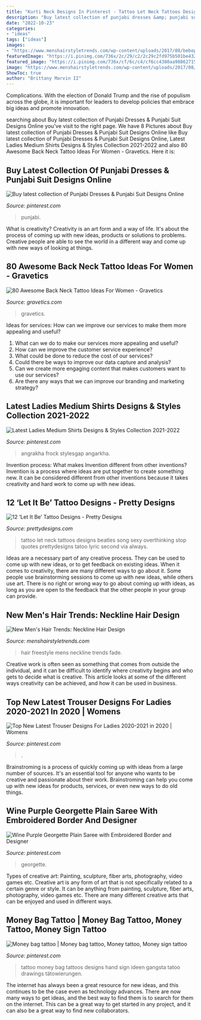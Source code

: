 ```yaml
---
title: "Kurti Neck Designs In Pinterest - Tattoo Let Neck Tattoos Designs Beatles Song Sexy Overthinking Stop Quotes Prettydesigns Tatoo Lyric Second Via Always"
description: "Buy latest collection of punjabi dresses &amp; punjabi suit designs online"
date: "2022-10-23"
categories:
- "ideas"
tags: ["ideas"]
images:
- "https://www.menshairstyletrends.com/wp-content/uploads/2017/08/beboprbarber-freestyle-hair-design-high-fade-mens-hair-2017.jpg"
featuredImage: "https://i.pinimg.com/736x/2c/29/c2/2c29c2fd975b501be43245479b1ea6d1.jpg"
featured_image: "https://i.pinimg.com/736x/cf/6c/c4/cf6cc4380aa98862715d25e7d85bf8b5.jpg"
image: "https://www.menshairstyletrends.com/wp-content/uploads/2017/08/beboprbarber-freestyle-hair-design-high-fade-mens-hair-2017.jpg"
ShowToc: true
author: "Brittany Marvin II"
---
```



Complications. With the election of Donald Trump and the rise of populism across the globe, it is important for leaders to develop policies that embrace big ideas and promote innovation.

	

		
searching about Buy latest collection of Punjabi Dresses &amp; Punjabi Suit Designs Online you've visit to the right page. We have 8 Pictures about Buy latest collection of Punjabi Dresses &amp; Punjabi Suit Designs Online like Buy latest collection of Punjabi Dresses &amp; Punjabi Suit Designs Online, Latest Ladies Medium Shirts Designs &amp; Styles Collection 2021-2022 and also 80 Awesome Back Neck Tattoo Ideas For Women - Gravetics. Here it is:
		
    
## Buy Latest Collection Of Punjabi Dresses &amp; Punjabi Suit Designs Online

<img loading=lazy src="https://i.pinimg.com/736x/cf/6c/c4/cf6cc4380aa98862715d25e7d85bf8b5.jpg" onerror="this.onerror=null;this.src='https://tse4.mm.bing.net/th?id=OIP.x7XyTCJ7QqTXUuhXhBADkwHaPF&amp;pid=15.1';" alt="Buy latest collection of Punjabi Dresses &amp; Punjabi Suit Designs Online">

_Source: pinterest.com_

>punjabi. 

	

What is creativity?
Creativity is an art form and a way of life. It's about the process of coming up with new ideas, products or solutions to problems. Creative people are able to see the world in a different way and come up with new ways of looking at things.

    
## 80 Awesome Back Neck Tattoo Ideas For Women - Gravetics

<img loading=lazy src="https://www.gravetics.com/wp-content/uploads/2016/11/Cross-Faight-Tattoo-For-Women-On-Back-Of-The-Neck.jpg" onerror="this.onerror=null;this.src='https://tse1.mm.bing.net/th?id=OIP.kCmBuRFUVANAbNBIMcGVkgHaJ4&amp;pid=15.1';" alt="80 Awesome Back Neck Tattoo Ideas For Women - Gravetics">

_Source: gravetics.com_

>gravetics. 

	

Ideas for services: How can we improve our services to make them more appealing and useful?
1. What can we do to make our services more appealing and useful? 
2. How can we improve the customer service experience? 
3. What could be done to reduce the cost of our services? 
4. Could there be ways to improve our data capture and analysis? 
5. Can we create more engaging content that makes customers want to use our services? 
6. Are there any ways that we can improve our branding and marketing strategy?

    
## Latest Ladies Medium Shirts Designs &amp; Styles Collection 2021-2022

<img loading=lazy src="https://i.pinimg.com/736x/3c/de/d4/3cded4edc1dbdecec5ccfe953a1146ee.jpg" onerror="this.onerror=null;this.src='https://tse1.mm.bing.net/th?id=OIP.w1Aoob1f77BThJHVptZxSwHaLF&amp;pid=15.1';" alt="Latest Ladies Medium Shirts Designs &amp; Styles Collection 2021-2022">

_Source: pinterest.com_

>angrakha frock stylesgap angarkha. 

	

Invention process: What makes Invention different from other inventions?
Invention is a process where ideas are put together to create something new. It can be considered different from other inventions because it takes creativity and hard work to come up with new ideas.

    
## 12 ‘Let It Be’ Tattoo Designs - Pretty Designs

<img loading=lazy src="http://www.prettydesigns.com/wp-content/uploads/2014/11/Let-It-Be-Tattoo-on-Neck.jpg" onerror="this.onerror=null;this.src='https://tse1.mm.bing.net/th?id=OIP.YcSEZPM13ZzaYUIr_axRgQHaJ4&amp;pid=15.1';" alt="12 ‘Let It Be’ Tattoo Designs - Pretty Designs">

_Source: prettydesigns.com_

>tattoo let neck tattoos designs beatles song sexy overthinking stop quotes prettydesigns tatoo lyric second via always. 

	

Ideas are a necessary part of any creative process. They can be used to come up with new ideas, or to get feedback on existing ideas. When it comes to creativity, there are many different ways to go about it. Some people use brainstorming sessions to come up with new ideas, while others use art. There is no right or wrong way to go about coming up with ideas, as long as you are open to the feedback that the other people in your group can provide.

    
## New Men&#039;s Hair Trends: Neckline Hair Design

<img loading=lazy src="https://www.menshairstyletrends.com/wp-content/uploads/2017/08/beboprbarber-freestyle-hair-design-high-fade-mens-hair-2017.jpg" onerror="this.onerror=null;this.src='https://tse3.mm.bing.net/th?id=OIP.ydw0v1D-NFDvcENQ2zxovwHaHa&amp;pid=15.1';" alt="New Men&#039;s Hair Trends: Neckline Hair Design">

_Source: menshairstyletrends.com_

>hair freestyle mens neckline trends fade. 

	

Creative work is often seen as something that comes from outside the individual, and it can be difficult to identify where creativity begins and who gets to decide what is creative. This article looks at some of the different ways creativity can be achieved, and how it can be used in business.

    
## Top New Latest Trouser Designs For Ladies 2020-2021 In 2020 | Womens

<img loading=lazy src="https://i.pinimg.com/736x/eb/a8/a4/eba8a4af0284018cb7e43088ce6dc377.jpg" onerror="this.onerror=null;this.src='https://tse4.mm.bing.net/th?id=OIP.kbn9nJEHBs3RmKNGnJFlawAAAA&amp;pid=15.1';" alt="Top New Latest Trouser Designs For Ladies 2020-2021 in 2020 | Womens">

_Source: pinterest.com_

>. 

	

Brainstroming is a process of quickly coming up with ideas from a large number of sources. It's an essential tool for anyone who wants to be creative and passionate about their work. Brainstroming can help you come up with new ideas for products, services, or even new ways to do old things.

    
## Wine Purple Georgette Plain Saree With Embroidered Border And Designer

<img loading=lazy src="https://i.pinimg.com/736x/2c/29/c2/2c29c2fd975b501be43245479b1ea6d1.jpg" onerror="this.onerror=null;this.src='https://tse2.mm.bing.net/th?id=OIP.18C6VNtOvasexduec0EYpQHaJ2&amp;pid=15.1';" alt="Wine Purple Georgette Plain Saree with Embroidered Border and Designer">

_Source: pinterest.com_

>georgette. 

	

Types of creative art: Painting, sculpture, fiber arts, photography, video games etc.
Creative art is any form of art that is not specifically related to a certain genre or style. It can be anything from painting, sculpture, fiber arts, photography, video games etc. There are many different creative arts that can be enjoyed and used in different ways.

    
## Money Bag Tattoo | Money Bag Tattoo, Money Tattoo, Money Sign Tattoo

<img loading=lazy src="https://i.pinimg.com/736x/da/63/31/da6331b6e83f05a0a6b12dc5a9544798.jpg" onerror="this.onerror=null;this.src='https://tse4.mm.bing.net/th?id=OIP.IP23HtPGq_MgXsP5yjuxWQHaJ3&amp;pid=15.1';" alt="Money bag tattoo | Money bag tattoo, Money tattoo, Money sign tattoo">

_Source: pinterest.com_

>tattoo money bag tattoos designs hand sign ideen gangsta tatoo drawings tätowierungen. 

	

The internet has always been a great resource for new ideas, and this continues to be the case even as technology advances. There are now many ways to get ideas, and the best way to find them is to search for them on the internet. This can be a great way to get started in any project, and it can also be a great way to find new collaborators.

